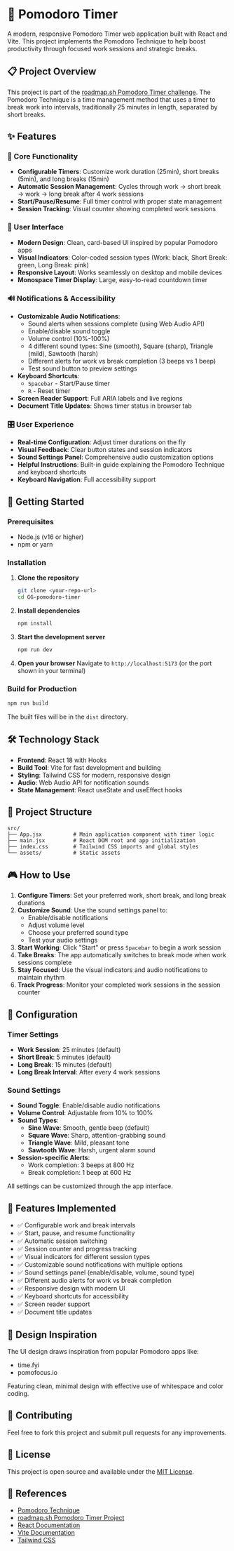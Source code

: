 # 🍅 Pomodoro Timer

A modern, responsive Pomodoro Timer web application built with React and Vite. This project implements the Pomodoro Technique to help boost productivity through focused work sessions and strategic breaks.

## 📋 Project Overview

This project is part of the [roadmap.sh Pomodoro Timer challenge](https://roadmap.sh/projects/pomodoro-timer). The Pomodoro Technique is a time management method that uses a timer to break work into intervals, traditionally 25 minutes in length, separated by short breaks.

## ✨ Features

### 🎯 Core Functionality
- **Configurable Timers**: Customize work duration (25min), short breaks (5min), and long breaks (15min)
- **Automatic Session Management**: Cycles through work → short break → work → long break after 4 work sessions
- **Start/Pause/Resume**: Full timer control with proper state management
- **Session Tracking**: Visual counter showing completed work sessions

### 🎨 User Interface
- **Modern Design**: Clean, card-based UI inspired by popular Pomodoro apps
- **Visual Indicators**: Color-coded session types (Work: black, Short Break: green, Long Break: pink)
- **Responsive Layout**: Works seamlessly on desktop and mobile devices
- **Monospace Timer Display**: Large, easy-to-read countdown timer

### 🔊 Notifications & Accessibility
- **Customizable Audio Notifications**: 
  - Sound alerts when sessions complete (using Web Audio API)
  - Enable/disable sound toggle
  - Volume control (10%-100%)
  - 4 different sound types: Sine (smooth), Square (sharp), Triangle (mild), Sawtooth (harsh)
  - Different alerts for work vs break completion (3 beeps vs 1 beep)
  - Test sound button to preview settings
- **Keyboard Shortcuts**: 
  - `Spacebar` - Start/Pause timer
  - `R` - Reset timer
- **Screen Reader Support**: Full ARIA labels and live regions
- **Document Title Updates**: Shows timer status in browser tab

### 🎛️ User Experience
- **Real-time Configuration**: Adjust timer durations on the fly
- **Visual Feedback**: Clear button states and session indicators
- **Sound Settings Panel**: Comprehensive audio customization options
- **Helpful Instructions**: Built-in guide explaining the Pomodoro Technique and keyboard shortcuts
- **Keyboard Navigation**: Full accessibility support

## 🚀 Getting Started

### Prerequisites
- Node.js (v16 or higher)
- npm or yarn

### Installation

1. **Clone the repository**
   ```bash
   git clone <your-repo-url>
   cd GG-pomodoro-timer
   ```

2. **Install dependencies**
   ```bash
   npm install
   ```

3. **Start the development server**
   ```bash
   npm run dev
   ```

4. **Open your browser**
   Navigate to `http://localhost:5173` (or the port shown in your terminal)

### Build for Production

```bash
npm run build
```

The built files will be in the `dist` directory.

## 🛠️ Technology Stack

- **Frontend**: React 18 with Hooks
- **Build Tool**: Vite for fast development and building
- **Styling**: Tailwind CSS for modern, responsive design
- **Audio**: Web Audio API for notification sounds
- **State Management**: React useState and useEffect hooks

## 📁 Project Structure

```
src/
├── App.jsx          # Main application component with timer logic
├── main.jsx         # React DOM root and app initialization
├── index.css        # Tailwind CSS imports and global styles
└── assets/          # Static assets
```

## 🎮 How to Use

1. **Configure Timers**: Set your preferred work, short break, and long break durations
2. **Customize Sound**: Use the sound settings panel to:
   - Enable/disable notifications
   - Adjust volume level
   - Choose your preferred sound type
   - Test your audio settings
3. **Start Working**: Click "Start" or press `Spacebar` to begin a work session
4. **Take Breaks**: The app automatically switches to break mode when work sessions complete
5. **Stay Focused**: Use the visual indicators and audio notifications to maintain rhythm
6. **Track Progress**: Monitor your completed work sessions in the session counter

## 🔧 Configuration

### Timer Settings
- **Work Session**: 25 minutes (default)
- **Short Break**: 5 minutes (default)
- **Long Break**: 15 minutes (default)
- **Long Break Interval**: After every 4 work sessions

### Sound Settings
- **Sound Toggle**: Enable/disable audio notifications
- **Volume Control**: Adjustable from 10% to 100%
- **Sound Types**:
  - **Sine Wave**: Smooth, gentle beep (default)
  - **Square Wave**: Sharp, attention-grabbing sound
  - **Triangle Wave**: Mild, pleasant tone
  - **Sawtooth Wave**: Harsh, urgent alarm sound
- **Session-specific Alerts**:
  - Work completion: 3 beeps at 800 Hz
  - Break completion: 1 beep at 600 Hz

All settings can be customized through the app interface.

## 🎯 Features Implemented

- ✅ Configurable work and break intervals
- ✅ Start, pause, and resume functionality
- ✅ Automatic session switching
- ✅ Session counter and progress tracking
- ✅ Visual indicators for different session types
- ✅ Customizable sound notifications with multiple options
- ✅ Sound settings panel (enable/disable, volume, sound type)
- ✅ Different audio alerts for work vs break completion
- ✅ Responsive design with modern UI
- ✅ Keyboard shortcuts for accessibility
- ✅ Screen reader support
- ✅ Document title updates

## 🌟 Design Inspiration

The UI design draws inspiration from popular Pomodoro apps like:
- time.fyi
- pomofocus.io

Featuring clean, minimal design with effective use of whitespace and color coding.

## 🤝 Contributing

Feel free to fork this project and submit pull requests for any improvements.

## 📄 License

This project is open source and available under the [MIT License](LICENSE).

## 🔗 References

- [Pomodoro Technique](https://en.wikipedia.org/wiki/Pomodoro_Technique)
- [roadmap.sh Pomodoro Timer Project](https://roadmap.sh/projects/pomodoro-timer)
- [React Documentation](https://reactjs.org/)
- [Vite Documentation](https://vitejs.dev/)
- [Tailwind CSS](https://tailwindcss.com/)
